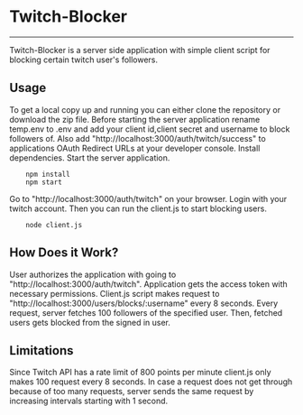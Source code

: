 # Twitch-Blocker

---

Twitch-Blocker is a server side application with simple client script for blocking certain twitch user's followers.

## Usage

To get a local copy up and running you can either clone the repository or download the zip file. Before starting the server application rename temp.env to .env and add your client id,client secret and username to block followers of. Also add "http://localhost:3000/auth/twitch/success" to applications OAuth Redirect URLs at your developer console. Install dependencies. Start the server application.

```
    npm install
    npm start
```

Go to "http://localhost:3000/auth/twitch" on your browser. Login with your twitch account. Then you can run the client.js to start blocking users.

```
    node client.js
```

## How Does it Work?

User authorizes the application with going to "http://localhost:3000/auth/twitch". Application gets the access token with necessary permissions. Client.js script makes request to "http://localhost:3000/users/blocks/:username" every 8 seconds. Every request, server fetches 100 followers of the specified user. Then, fetched users gets blocked from the signed in user.

## Limitations

Since Twitch API has a rate limit of 800 points per minute client.js only makes 100 request every 8 seconds. In case a request does not get through because of too many requests, server sends the same request by increasing intervals starting with 1 second.
